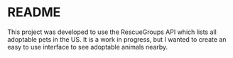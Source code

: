 # README

This project was developed to use the RescueGroups API which lists all adoptable pets in the US. It is a work in progress, but I wanted to create an easy to use interface to see adoptable animals nearby. 


